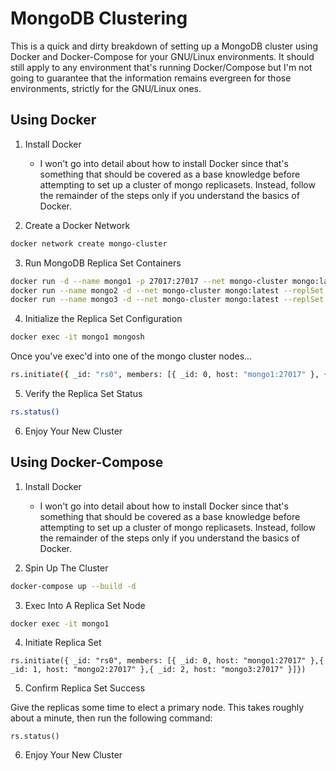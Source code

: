 # MongoDB Clustering

This is a quick and dirty breakdown of setting up a MongoDB cluster using Docker and Docker-Compose for your GNU/Linux environments. It should still apply to any environment that's running Docker/Compose but I'm not going to guarantee that the information remains evergreen for those environments, strictly for the GNU/Linux ones.

## Using Docker

1. Install Docker
    - I won't go into detail about how to install Docker since that's something that should be covered as a base knowledge before attempting to set up a cluster of mongo replicasets. Instead, follow the remainder of the steps only if you understand the basics of Docker.

2. Create a Docker Network
    
```bash
docker network create mongo-cluster
```

3. Run MongoDB Replica Set Containers

```bash
docker run -d --name mongo1 -p 27017:27017 --net mongo-cluster mongo:latest --replSet rs0
docker run --name mongo2 -d --net mongo-cluster mongo:latest --replSet rs0
docker run --name mongo3 -d --net mongo-cluster mongo:latest --replSet rs0
```

4. Initialize the Replica Set Configuration

```bash
docker exec -it mongo1 mongosh
```
Once you've exec'd into one of the mongo cluster nodes...

```bash
rs.initiate({ _id: "rs0", members: [{ _id: 0, host: "mongo1:27017" }, { _id: 1, host: "mongo2:27017" }, { _id: 2, host: "mongo3:27017" }] })
```

5. Verify the Replica Set Status

```bash
rs.status()
```

6. Enjoy Your New Cluster

## Using Docker-Compose

1. Install Docker
    - I won't go into detail about how to install Docker since that's something that should be covered as a base knowledge before attempting to set up a cluster of mongo replicasets. Instead, follow the remainder of the steps only if you understand the basics of Docker.

2. Spin Up The Cluster

```bash
docker-compose up --build -d
```

3. Exec Into A Replica Set Node

```bash
docker exec -it mongo1
```

4. Initiate Replica Set

```mongo
rs.initiate({ _id: "rs0", members: [{ _id: 0, host: "mongo1:27017" },{ _id: 1, host: "mongo2:27017" },{ _id: 2, host: "mongo3:27017" }]})
```

5. Confirm Replica Set Success

Give the replicas some time to elect a primary node. This takes roughly about a minute, then run the following command:

```mongo
rs.status()
```

6. Enjoy Your New Cluster

